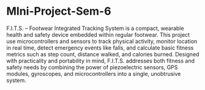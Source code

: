 # MIni-Project-Sem-6
F.I.T.S. – Footwear Integrated Tracking System 
is a compact, wearable health and safety device embedded within regular footwear. This project use microcontrollers and sensors to track physical activity, monitor location in real time, detect emergency events like falls, and calculate basic fitness metrics such as step count, distance walked, and calories burned. Designed with practicality and portability in mind, F.I.T.S. addresses both fitness and safety needs by combining the power of piezoelectric sensors, GPS modules, gyroscopes, and microcontrollers into a single, unobtrusive system.
